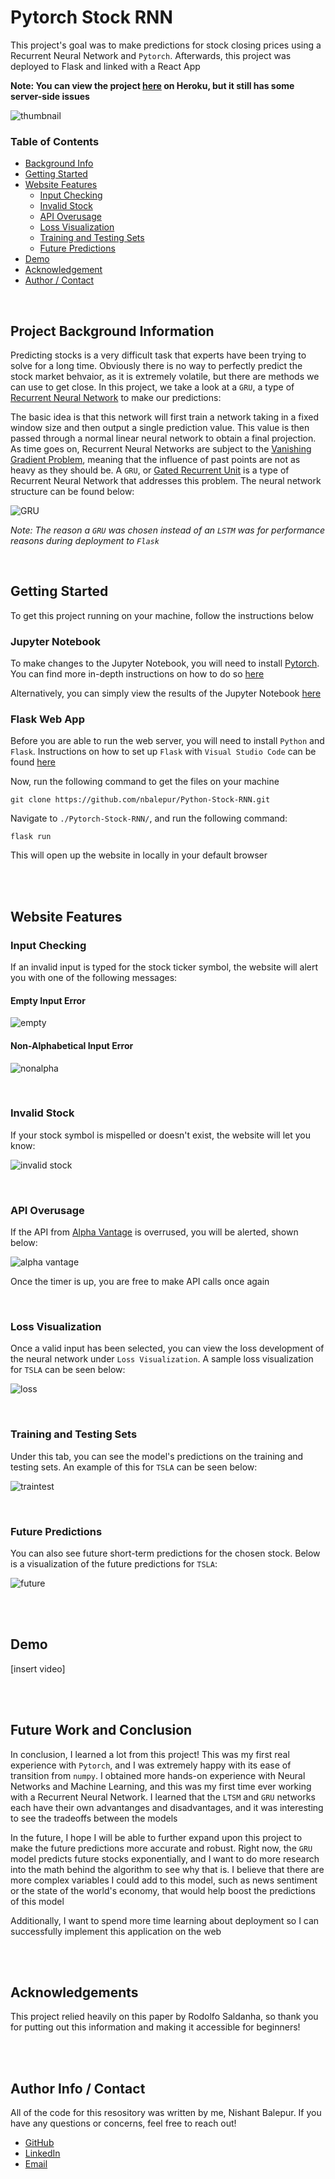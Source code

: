 # Pytorch Stock RNN

This project's goal was to make predictions for stock closing prices using a Recurrent Neural Network and `Pytorch`. Afterwards, this project was deployed to Flask and linked with a React App

**Note: You can view the project [here](https://rnn-stock-predictor.herokuapp.com) on Heroku, but it still has some server-side issues**

![thumbnail](./demo/thumbnail.PNG)

### Table of Contents
- [Background Info](#bg) 
- [Getting Started](#start)  
- [Website Features](#features)
  - [Input Checking](#input)
  - [Invalid Stock](#invalid)
  - [API Overusage](#api)
  - [Loss Visualization](#loss)
  - [Training and Testing Sets](#sets)
  - [Future Predictions](#future)
- [Demo](#demo)
- [Acknowledgement](#acknowledgement)
- [Author / Contact](#author)

<br />

<a name = "bg"/>

## Project Background Information

Predicting stocks is a very difficult task that experts have been trying to solve for a long time. Obviously there is no way to perfectly predict the stock market behvaior, as it is extremely volatile, but there are methods we can use to get close. In this project, we take a look at a `GRU`, a type of [Recurrent Neural Network](https://en.wikipedia.org/wiki/Recurrent_neural_network) to make our predictions:

The basic idea is that this network will first train a network taking in a fixed window size and then output a single prediction value. This value is then passed through a normal linear neural network to obtain a final projection. As time goes on, Recurrent Neural Networks are subject to the [Vanishing Gradient Problem](https://en.wikipedia.org/wiki/Vanishing_gradient_problem), meaning that the influence of past points are not as heavy as they should be. A `GRU`, or [Gated Recurrent Unit](https://en.wikipedia.org/wiki/Gated_recurrent_unit) is a type of Recurrent Neural Network that addresses this problem. The neural network structure can be found below:

![GRU](./images/GRU.png)

*Note: The reason a `GRU` was chosen instead of an `LSTM` was for performance reasons during deployment to `Flask`* 

<br />

## Getting Started

To get this project running on your machine, follow the instructions below

### Jupyter Notebook

To make changes to the Jupyter Notebook, you will need to install [Pytorch](https://pytorch.org). You can find more in-depth instructions on how to do so [here](https://deeplizard.com/learn/video/UWlFM0R_x6I)

Alternatively, you can simply view the results of the Jupyter Notebook [here](https://jovian.ai/nishantbalepur/stock-predictions)

### Flask Web App

Before you are able to run the web server, you will need to install `Python` and `Flask`. Instructions on how to set up `Flask` with `Visual Studio Code` can be found [here](https://code.visualstudio.com/docs/python/tutorial-flask)

Now, run the following command to get the files on your machine

```
git clone https://github.com/nbalepur/Python-Stock-RNN.git
```

Navigate to `./Pytorch-Stock-RNN/`, and run the following command:

```
flask run
```

This will open up the website in locally in your default browser

<br />
<br />

## Website Features

### Input Checking

If an invalid input is typed for the stock ticker symbol, the website will alert you with one of the following messages:

#### Empty Input Error

![empty](./demo/nonempty.PNG)

#### Non-Alphabetical Input Error

![nonalpha](./demo/alphabetical.PNG)

<br />

### Invalid Stock

If your stock symbol is mispelled or doesn't exist, the website will let you know:

![invalid stock](./demo/invalidstock.PNG)

<br />

### API Overusage

If the API from [Alpha Vantage](https://www.alphavantage.co) is overrused, you will be alerted, shown below:

![alpha vantage](./demo/alphavantage.PNG)

Once the timer is up, you are free to make API calls once again

<br />

### Loss Visualization

Once a valid input has been selected, you can view the loss development of the neural network under `Loss Visualization`. A sample loss visualization for `TSLA` can be seen below:

![loss](./demo/loss.PNG)

<br />

### Training and Testing Sets

Under this tab, you can see the model's predictions on the training and testing sets. An example of this for `TSLA` can be seen below:

![traintest](./demo/traintest.PNG)

<br />

### Future Predictions

You can also see future short-term predictions for the chosen stock. Below is a visualization of the future predictions for `TSLA`:

![future](./demo/future.PNG)

<br />
<br />

## Demo

[insert video]

<br />
<br />

## Future Work and Conclusion

In conclusion, I learned a lot from this project! This was my first real experience with `Pytorch`, and I was extremely happy with its ease of transition from `numpy`. I obtained more hands-on experience with Neural Networks and Machine Learning, and this was my first time ever working with a Recurrent Neural Network. I learned that the `LTSM` and `GRU` networks each have their own advantanges and disadvantages, and it was interesting to see the tradeoffs between the models

In the future, I hope I will be able to further expand upon this project to make the future predictions more accurate and robust. Right now, the `GRU` model predicts future stocks exponentially, and I want to do more research into the math behind the algorithm to see why that is. I believe that there are more complex variables I could add to this model, such as news sentiment or the state of the world's economy, that would help boost the predictions of this model

Additionally, I want to spend more time learning about deployment so I can successfully implement this application on the web

<br />
<br />

## Acknowledgements

This project relied heavily on this paper by Rodolfo Saldanha, so thank you for putting out this information and making it accessible for beginners!

<br />
<br />

## Author Info / Contact

All of the code for this resository was written by me, Nishant Balepur. If you have any questions or concerns, feel free to reach out!

- [GitHub](https://www.github.com/nbalepur)
- [LinkedIn](https://www.linkedin.com/in/nishant-balepur-a03818107/)
- [Email](mailto:balepur2@illinois.edu)
